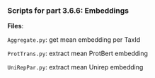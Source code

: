 ### Scripts for part 3.6.6: Embeddings
**Files**:  

`Aggregate.py`: get mean embedding per TaxId  

`ProtTrans.py`: extract mean ProtBert embedding  

`UniRepPar.py`: extract mean Unirep embedding  



